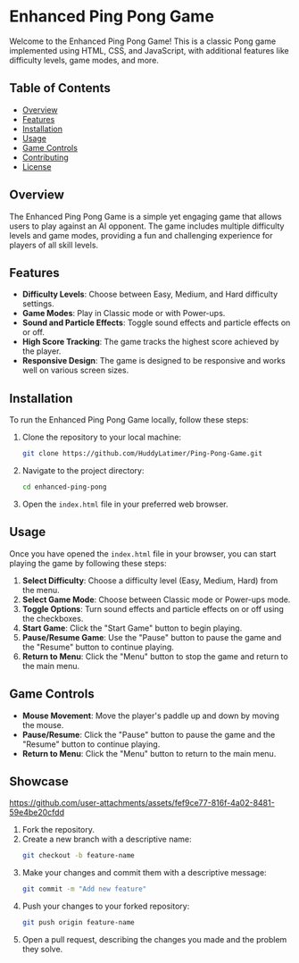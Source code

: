 # Enhanced Ping Pong Game

Welcome to the Enhanced Ping Pong Game! This is a classic Pong game implemented using HTML, CSS, and JavaScript, with additional features like difficulty levels, game modes, and more.

## Table of Contents

- [Overview](#overview)
- [Features](#features)
- [Installation](#installation)
- [Usage](#usage)
- [Game Controls](#game-controls)
- [Contributing](#contributing)
- [License](#license)

## Overview

The Enhanced Ping Pong Game is a simple yet engaging game that allows users to play against an AI opponent. The game includes multiple difficulty levels and game modes, providing a fun and challenging experience for players of all skill levels.

## Features

- **Difficulty Levels**: Choose between Easy, Medium, and Hard difficulty settings.
- **Game Modes**: Play in Classic mode or with Power-ups.
- **Sound and Particle Effects**: Toggle sound effects and particle effects on or off.
- **High Score Tracking**: The game tracks the highest score achieved by the player.
- **Responsive Design**: The game is designed to be responsive and works well on various screen sizes.

## Installation

To run the Enhanced Ping Pong Game locally, follow these steps:

1. Clone the repository to your local machine:
    ```bash
    git clone https://github.com/HuddyLatimer/Ping-Pong-Game.git
    ```

2. Navigate to the project directory:
    ```bash
    cd enhanced-ping-pong
    ```

3. Open the `index.html` file in your preferred web browser.


## Usage
Once you have opened the `index.html` file in your browser, you can start playing the game by following these steps:

1. **Select Difficulty**: Choose a difficulty level (Easy, Medium, Hard) from the menu.
2. **Select Game Mode**: Choose between Classic mode or Power-ups mode.
3. **Toggle Options**: Turn sound effects and particle effects on or off using the checkboxes.
4. **Start Game**: Click the "Start Game" button to begin playing.
5. **Pause/Resume Game**: Use the "Pause" button to pause the game and the "Resume" button to continue playing.
6. **Return to Menu**: Click the "Menu" button to stop the game and return to the main menu.

## Game Controls

- **Mouse Movement**: Move the player's paddle up and down by moving the mouse.
- **Pause/Resume**: Click the "Pause" button to pause the game and the "Resume" button to continue playing.
- **Return to Menu**: Click the "Menu" button to return to the main menu.

## Showcase


https://github.com/user-attachments/assets/fef9ce77-816f-4a02-8481-59e4be20cfdd




1. Fork the repository.
2. Create a new branch with a descriptive name:
    ```bash
    git checkout -b feature-name
    ```
3. Make your changes and commit them with a descriptive message:
    ```bash
    git commit -m "Add new feature"
    ```
4. Push your changes to your forked repository:
    ```bash
    git push origin feature-name
    ```
5. Open a pull request, describing the changes you made and the problem they solve.

``` ▋
